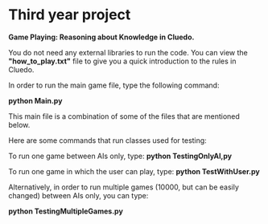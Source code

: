 # Third year project

**Game Playing: Reasoning about Knowledge in Cluedo.**

You do not need any external libraries to run the code. You can view the **"how_to_play.txt"** file to give you a quick introduction to the rules in Cluedo.

In order to run the main game file, type the following command:

**python Main.py**

This main file is a combination of some of the files that are mentioned below.



Here are some commands that run classes used for testing:

To run one game between AIs only, type: **python TestingOnlyAI,py**

To run one game in which the user can play, type: **python TestWithUser.py**

Alternatively, in order to run multiple games (10000, but can be easily changed) between AIs only, you can type:

**python TestingMultipleGames.py**